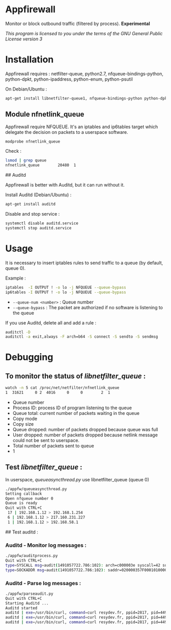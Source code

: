 # Appfirewall
Monitor or block outbound traffic (filtered by process). __Experimental__

_This program is licensed to you under the terms of the GNU General Public License version 3_

# Installation

Appfirewall requires : netfilter-queue, python2.7, nfqueue-bindings-python, python-dpkt, python-ipaddress, python-enum, python-psutil
 
 
On Debian/Ubuntu :

```bash
apt-get install libnetfilter-queue1, nfqueue-bindings-python python-dpkt python-ipaddress python-enum34 python-psutil
```


## Module nfnetlink_queue

Appfirewall require NFQUEUE. It's an iptables and ip6tables target which delegate the decision on packets to a userspace software.

```bash
modprobe nfnetlink_queue
```

Check :

```bash
lsmod | grep queue
nfnetlink_queue        20480  1
```

## Auditd

Appfirewall is better with Auditd, but it can run without it.

Install Auditd (Debian/Ubuntu) :
```bash
apt-get install auditd
```

Disable and stop service :
```bash
systemctl disable auditd.service
systemctl stop auditd.service
```

# Usage

It is necessary to insert iptables rules to send traffic to a queue (by default, queue 0).

Example :
```bash
iptables  -I OUTPUT ! -o lo -j NFQUEUE --queue-bypass
ip6tables -I OUTPUT ! -o lo -j NFQUEUE --queue-bypass
```
 * `--queue-num <number>` : Queue number
 * `--queue-bypass` : The packet are authorized if no software is listening to the queue

If you use Auditd, delete all and add a rule :
```bash
auditctl -D
auditctl -a exit,always -F arch=b64 -S connect -S sendto -S sendmsg
```

# Debugging

## To monitor the status of _libnetfilter_queue_ :
```bash
watch -n 5 cat /proc/net/netfilter/nfnetlink_queue
1  31621     0 2  4016     0     0        2  1
```

* Queue number
* Process ID: process ID of program listening to the queue
* Queue total: current number of packets waiting in the queue
* Copy mode
* Copy size
* Queue dropped: number of packets dropped because queue was full
* User dropped: number of packets dropped because netlink message could not be sent to userspace.
* Total number of packets sent to queue
* 1

## Test _libnetfilter_queue_ :

In userspace, _queueasyncthread.py_ use libnetfilter_queue (queue 0)

```bash
./appfw/queueasyncthread.py 
Setting callback
Open nfqueue number 0
Queue is ready
Quit with CTRL+C
 17 | 192.168.1.12 > 192.168.1.254
 6 | 192.168.1.12 > 217.160.231.227
 1 | 192.168.1.12 > 192.168.58.1
```

## Test auditd :

### Auditd - Monitor log messages :
```bash
./appfw/auditprocess.py
Quit with CTRL+C
type=SYSCALL msg=audit(1491057722.786:102): arch=c000003e syscall=42 success=yes exit=0 a0=36 a1=7f94fecfedcc a2=10 a3=2 items=0 ppid=1334 pid=4053 auid=4294967295 uid=1000 gid=1000 euid=1000 suid=1000 fsuid=1000 egid=1000 sgid=1000 fsgid=1000 tty=(none) ses=4294967295 comm=444E53205265737E76657220233131 exe="/usr/lib/firefox/firefox" key=(null)
type=SOCKADDR msg=audit(1491057722.786:102): saddr=020000357F0001010000000000000000
```

### Auditd - Parse log messages :

```bash
./appfw/parseaudit.py 
Quit with CTRL+C
Starting Auditd ...
Auditd started
auditd | exe=/usr/bin/curl, command=curl resydev.fr, ppid=2817, pid=4490, uid=0, family=02, address=127.0.1.1, port=53
auditd | exe=/usr/bin/curl, command=curl resydev.fr, ppid=2817, pid=4490, uid=0, family=02, address=212.227.247.84, port=80
auditd | exe=/usr/bin/curl, command=curl resydev.fr, ppid=2817, pid=4490, uid=0, family=0A, address=2001:8d8:1001:124c:8ae5:8584:36eb:f01b, port=80
```

